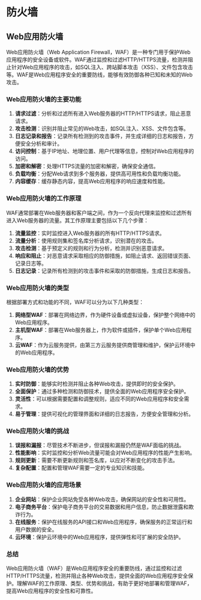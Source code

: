 # 防火墙

## Web应用防火墙

Web应用防火墙（Web Application Firewall，WAF）是一种专门用于保护Web应用程序的安全设备或软件。WAF通过监控和过滤HTTP/HTTPS流量，检测并阻止针对Web应用程序的攻击，如SQL注入、跨站脚本攻击（XSS）、文件包含攻击等。WAF是Web应用程序安全的重要防线，能够有效防御各种已知和未知的Web攻击。

### Web应用防火墙的主要功能

1. **请求过滤**：分析和过滤所有进入Web服务器的HTTP/HTTPS请求，阻止恶意请求。
2. **攻击检测**：识别并阻止常见的Web攻击，如SQL注入、XSS、文件包含等。
3. **日志记录和报告**：记录所有检测到的攻击事件，并生成详细的日志和报告，方便安全分析和审计。
4. **访问控制**：基于IP地址、地理位置、用户代理等信息，控制对Web应用程序的访问。
5. **加密和解密**：处理HTTPS流量的加密和解密，确保安全通信。
6. **负载均衡**：分配Web请求到多个服务器，提供高可用性和负载均衡功能。
7. **内容缓存**：缓存静态内容，提高Web应用程序的响应速度和性能。

### Web应用防火墙的工作原理

WAF通常部署在Web服务器和客户端之间，作为一个反向代理来监控和过滤所有进入Web服务器的流量。其工作原理主要包括以下几个步骤：

1. **流量监控**：实时监控进入Web服务器的所有HTTP/HTTPS请求。
2. **流量分析**：使用规则集和签名库分析请求，识别潜在的攻击。
3. **攻击检测**：基于预定义的规则和行为分析，检测并识别恶意请求。
4. **响应和阻止**：对恶意请求采取相应的防御措施，如阻止请求、返回错误页面、记录日志等。
5. **日志记录**：记录所有检测到的攻击事件和采取的防御措施，生成日志和报告。

### Web应用防火墙的类型

根据部署方式和功能的不同，WAF可以分为以下几种类型：

1. **网络型WAF**：部署在网络边界，作为硬件设备或虚拟设备，保护整个网络中的Web应用程序。
2. **主机型WAF**：部署在Web服务器上，作为软件或插件，保护单个Web应用程序。
3. **云WAF**：作为云服务提供，由第三方云服务提供商管理和维护，保护云环境中的Web应用程序。

### Web应用防火墙的优势

1. **实时防御**：能够实时检测并阻止各种Web攻击，提供即时的安全保护。
2. **全面保护**：通过多种检测和防御技术，提供全面的Web应用程序安全保护。
3. **灵活性**：可以根据需要配置和调整规则，适应不同的Web应用程序和安全需求。
4. **易于管理**：提供可视化的管理界面和详细的日志报告，方便安全管理和分析。

### Web应用防火墙的挑战

1. **误报和漏报**：尽管技术不断进步，但误报和漏报仍然是WAF面临的挑战。
2. **性能影响**：实时监控和分析Web流量可能会对Web应用程序的性能产生影响。
3. **规则更新**：需要不断更新规则和签名库，以应对不断变化的攻击手法。
4. **复杂配置**：配置和管理WAF需要一定的专业知识和技能。

### Web应用防火墙的应用场景

1. **企业网站**：保护企业网站免受各种Web攻击，确保网站的安全性和可用性。
2. **电子商务平台**：保护电子商务平台的交易数据和用户信息，防止数据泄露和欺诈行为。
3. **在线服务**：保护在线服务的API接口和Web应用程序，确保服务的正常运行和用户数据的安全。
4. **云环境**：保护云环境中的Web应用程序，提供弹性和可扩展的安全防护。

### 总结

Web应用防火墙（WAF）是Web应用程序安全的重要防线，通过监控和过滤HTTP/HTTPS流量，检测并阻止各种Web攻击，提供全面的Web应用程序安全保护。理解WAF的工作原理、类型、优势和挑战，有助于更好地部署和管理WAF，提高Web应用程序的安全性和可靠性。